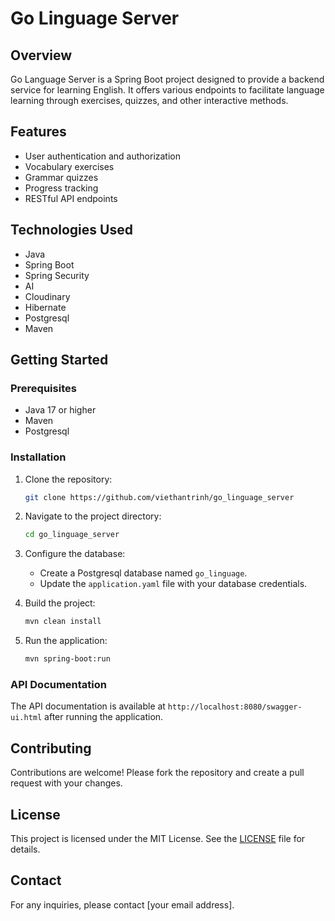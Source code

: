 
# Go Linguage Server

## Overview
Go Language Server is a Spring Boot project designed to provide a backend service for learning English. It offers various endpoints to facilitate language learning through exercises, quizzes, and other interactive methods.

## Features
- User authentication and authorization
- Vocabulary exercises
- Grammar quizzes
- Progress tracking
- RESTful API endpoints

## Technologies Used
- Java
- Spring Boot
- Spring Security
- AI
- Cloudinary
- Hibernate
- Postgresql
- Maven

## Getting Started

### Prerequisites
- Java 17 or higher
- Maven
- Postgresql

### Installation

1. Clone the repository:
   ```sh
   git clone https://github.com/viethantrinh/go_linguage_server
   ```

2. Navigate to the project directory:
   ```sh
   cd go_linguage_server
   ```

3. Configure the database:
   - Create a Postgresql database named `go_linguage`.
   - Update the `application.yaml` file with your database credentials.

4. Build the project:
   ```sh
   mvn clean install
   ```

5. Run the application:
   ```sh
   mvn spring-boot:run
   ```

### API Documentation
The API documentation is available at `http://localhost:8080/swagger-ui.html` after running the application.

## Contributing
Contributions are welcome! Please fork the repository and create a pull request with your changes.

## License
This project is licensed under the MIT License. See the [LICENSE](LICENSE) file for details.

## Contact
For any inquiries, please contact [your email address].
